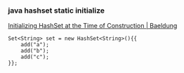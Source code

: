 ###  java hashset static initialize


[Initializing HashSet at the Time of Construction | Baeldung](https://www.baeldung.com/java-initialize-hashset "Initializing HashSet at the Time of Construction | Baeldung")


 

```
Set<String> set = new HashSet<String>(){{
    add("a");
    add("b");
    add("c");
}};
```
